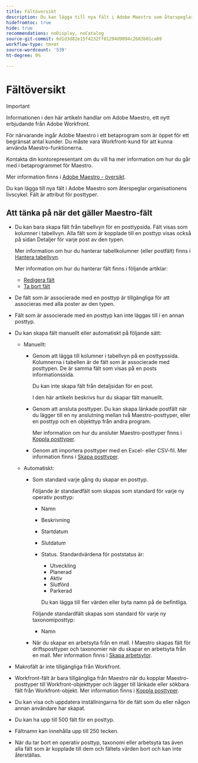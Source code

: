 ```yaml
---
title: Fältöversikt
description: Du kan lägga till nya fält i Adobe Maestro som återspeglar organisationens livscykel. Fält är attribut för posttyper.
hidefromtoc: true
hide: true
recommendations: noDisplay, noCatalog
source-git-commit: 6d1d3d82e15f4232ff81294d9094c2683b01ca89
workflow-type: tm+mt
source-wordcount: '539'
ht-degree: 0%

---
```


# Fältöversikt

<!--
title: Field overview
description: You can add new fields in Adobe Maestro that reflect your organization's lifecycle. Fields are attributes of record types. 
hidefromtoc: yes
author: Alina
feature: Work Management (***************WE NEED A NEW ONE HERE***********)
role: User, Admin
hide: yes
-->

<!--update the metadata with real information when making this available in TOC and in the left nav-->

>[!IMPORTANT]
>
>Informationen i den här artikeln handlar om Adobe Maestro, ett nytt erbjudande från Adobe Workfront.
>
>För närvarande ingår Adobe Maestro i ett betaprogram som är öppet för ett begränsat antal kunder. Du måste vara Workfront-kund för att kunna använda Maestro-funktionerna.
>
>Kontakta din kontorepresentant om du vill ha mer information om hur du går med i betaprogrammet för Maestro.
>
>Mer information finns i [Adobe Maestro - översikt](../maestro-overview.md).

Du kan lägga till nya fält i Adobe Maestro som återspeglar organisationens livscykel. Fält är attribut för posttyper.


## Att tänka på när det gäller Maestro-fält

* Du kan bara skapa fält från tabellvyn för en posttypsida. Fält visas som kolumner i tabellvyn. Alla fält som är kopplade till en posttyp visas också på sidan Detaljer för varje post av den typen.

  Mer information om hur du hanterar tabellkolumner (eller postfält) finns i [Hantera tabellvyn](../views/manage-the-table-view.md).

  Mer information om hur du hanterar fält finns i följande artiklar:

   * [Redigera fält](../fields/edit-fields.md)
   * [Ta bort fält](../fields/delete-fields.md)

* De fält som är associerade med en posttyp är tillgängliga för att associeras med alla poster av den typen. <!--will this change and will the fields be available for other record types, too?! Also, the next bullet might need to change too if this one changes -->

* Fält som är associerade med en posttyp kan inte läggas till i en annan posttyp. <!-- this will change when they open the Field library tab when creating a field-->

* Du kan skapa fält manuellt eller automatiskt på följande sätt:

   * Manuellt:

      * Genom att lägga till kolumner i tabellvyn på en posttypssida. Kolumnerna i tabellen är de fält som är associerade med posttypen. De är samma fält som visas på en posts informationssida.

        Du kan inte skapa fält från detaljsidan för en post.

        I den här artikeln beskrivs hur du skapar fält manuellt.

      * Genom att ansluta posttyper. Du kan skapa länkade postfält när du lägger till en ny anslutning mellan två Maestro-posttyper, eller en posttyp och en objekttyp från andra program.

        <!--* Importing record types with fields using a CSV or an Excel file. - this is not available yet-->

        Mer information om hur du ansluter Maestro-posttyper finns i [Koppla posttyper](../architecture/connect-record-types.md).

      * Genom att importera posttyper med en Excel- eller CSV-fil. Mer information finns i [Skapa posttyper](../architecture/create-record-types.md).

   * Automatiskt:

      * Som standard varje gång du skapar en posttyp.

        Följande är standardfält som skapas som standard för varje ny operativ posttyp:

         * Namn
         * Beskrivning
         * Startdatum
         * Slutdatum
         * Status. Standardvärdena för poststatus är:
            * Utveckling
            * Planerad
            * Aktiv
            * Slutförd
            * Parkerad

           Du kan lägga till fler värden eller byta namn på de befintliga.

        Följande standardfält skapas som standard för varje ny taxonomiposttyp:

         * Namn <!--will more be added? If not, consider rephrasing this bullet-->

      * När du skapar en arbetsyta från en mall. I Maestro skapas fält för driftsposttyper och taxonomier när du skapar en arbetsyta från en mall. Mer information finns i [Skapa arbetsytor](../architecture/create-workspaces.md).

* Makrofält är inte tillgängliga från Workfront.

* Workfront-fält är bara tillgängliga från Maestro när du kopplar Maestro-posttyper till Workfront-objekttyper och lägger till länkade eller sökbara fält från Workfront-objekt. Mer information finns i [Koppla posttyper](../architecture/connect-record-types.md).

* Du kan visa och uppdatera inställningarna för de fält som du eller någon annan användare har skapat. <!--this will change with access/ permissions-->

* Du kan ha upp till 500 fält för en posttyp.

* Fältnamn kan innehålla upp till 250 tecken.

* När du tar bort en operativ posttyp, taxonomi eller arbetsyta tas även alla fält som är kopplade till dem och fältets värden bort och kan inte återställas. <!-- this might change with a possible recycle bin solution?!-->